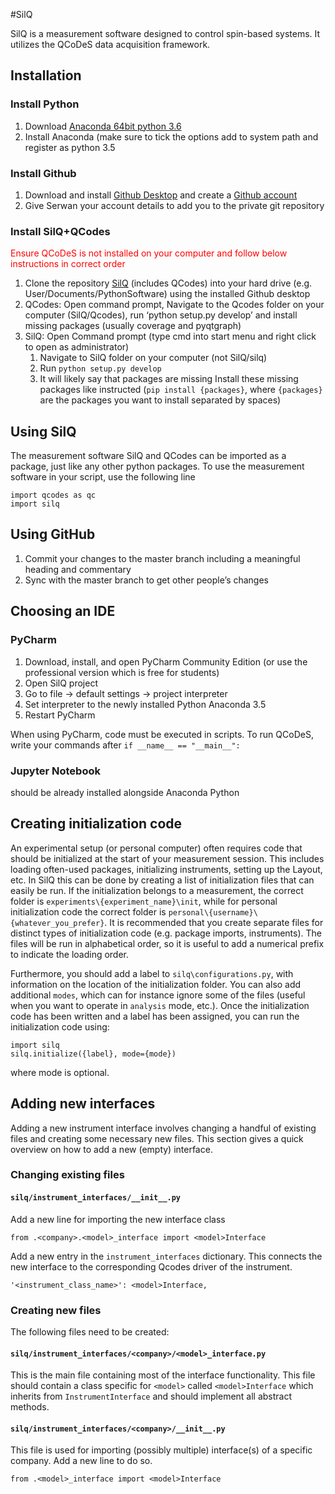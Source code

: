 #SilQ

SilQ is a measurement software designed to control spin-based systems. It utilizes the QCoDeS data acquisition framework.


## Installation

### Install Python
1.	Download [Anaconda 64bit python 3.6](https://www.continuum.io/downloads)
2.	Install Anaconda (make sure to tick the options add to system path and register as python 3.5

### Install Github
1.	Download and install [Github Desktop](https://desktop.github.com/) and create a [Github account](https://github.com/)
2.	Give Serwan your account details to add you to the private git repository

### Install SilQ+QCodes
<span style="color:red">Ensure QCoDeS is not installed on your computer and
follow below instructions in correct order</span>
1.	Clone the repository [SilQ](https://github.com/nulinspiratie/SilQ) (includes QCodes) into your hard drive
    (e.g. User/Documents/PythonSoftware) using the installed Github desktop
2.	QCodes: Open command prompt, Navigate to the Qcodes folder on your computer (SilQ/Qcodes),
    run ‘python setup.py develop’ and install missing packages (usually coverage and pyqtgraph)
3.	SilQ: Open Command prompt (type cmd into start menu and right click to open as administrator)
    1.	Navigate to SilQ folder on your computer (not SilQ/silq)
    3.	Run `python setup.py develop`
    4.	It will likely say that packages are missing
        Install these missing packages like instructed (`pip install {packages}`, where `{packages}` are the packages you want to install separated by spaces)

## Using SilQ
The measurement software SilQ and QCodes can be imported as a package, just like any other python packages.
To use the measurement software in your script, use the following line
```
import qcodes as qc
import silq
```


## Using GitHub
1.	Commit your changes to the master branch including a meaningful heading and commentary
2.	Sync with the master branch to get other people’s changes

## Choosing an IDE
### PyCharm
1.	Download, install, and open PyCharm Community Edition (or use the professional version which is free for students)
2.	Open SilQ project
3.	Go to file -> default settings -> project interpreter
4.	Set interpreter to the newly installed Python Anaconda 3.5
5.	Restart PyCharm

When using PyCharm, code must be executed in scripts. To run QCoDeS, write your commands after `if __name__ == "__main__":`

### Jupyter Notebook
should be already installed alongside Anaconda Python


## Creating initialization code
An experimental setup (or personal computer) often requires code that should be initialized at the start of your measurement session.
This includes loading often-used packages, initializing instruments, setting up the Layout, etc.
In SilQ this can be done by creating a list of initialization files that can easily be run.
If the initialization belongs to a measurement, the correct folder is `experiments\{experiment_name}\init`, while for personal initialization code the correct folder is `personal\{username}\{whatever_you_prefer}`.
It is recommended that you create separate files for distinct types of initialization code (e.g. package imports, instruments).
The files will be run in alphabetical order, so it is useful to add a numerical prefix to indicate the loading order.

Furthermore, you should add a label to `silq\configurations.py`, with information on the location of the initialization folder.
You can also add additional `modes`, which can for instance ignore some of the files (useful when you want to operate in `analysis` mode, etc.).
Once the initialization code has been written and a label has been assigned, you can run the initialization code using:

```
import silq
silq.initialize({label}, mode={mode})
```
where mode is optional.


## Adding new interfaces
Adding a new instrument interface involves changing a handful of existing files and creating some necessary new files.
This section gives a quick overview on how to add a new (empty) interface.
 
### Changing existing files
#### `silq/instrument_interfaces/__init__.py`

Add a new line for importing the new interface class 

```
from .<company>.<model>_interface import <model>Interface
```

Add a new entry in the `instrument_interfaces` dictionary. This connects the new interface to the corresponding Qcodes driver of the instrument. 

```
'<instrument_class_name>': <model>Interface,
```

### Creating new files
The following files need to be created:

#### `silq/instrument_interfaces/<company>/<model>_interface.py`

This is the main file containing most of the interface functionality. This file should contain a class specific for `<model>` called `<model>Interface` which inherits from `InstrumentInterface` and should implement all abstract methods.

#### `silq/instrument_interfaces/<company>/__init__.py`

This file is used for importing (possibly multiple) interface(s) of a specific company. Add a new line to do so.

```
from .<model>_interface import <model>Interface
```
